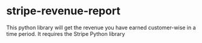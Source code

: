 stripe-revenue-report
=====================


This python library will get the revenue you have earned customer-wise in a time period. It requires the Stripe Python library
